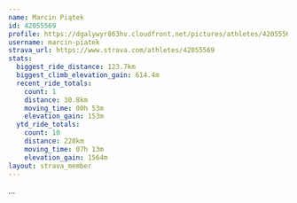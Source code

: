 ```yaml
---
name: Marcin Piątek
id: 42055569
profile: https://dgalywyr863hv.cloudfront.net/pictures/athletes/42055569/12602382/1/large.jpg
username: marcin-piatek
strava_url: https://www.strava.com/athletes/42055569
stats:
  biggest_ride_distance: 123.7km
  biggest_climb_elevation_gain: 614.4m
  recent_ride_totals:
    count: 1
    distance: 30.8km
    moving_time: 00h 53m
    elevation_gain: 153m
  ytd_ride_totals:
    count: 10
    distance: 228km
    moving_time: 07h 13m
    elevation_gain: 1564m
layout: strava_member
--- 
```

...

